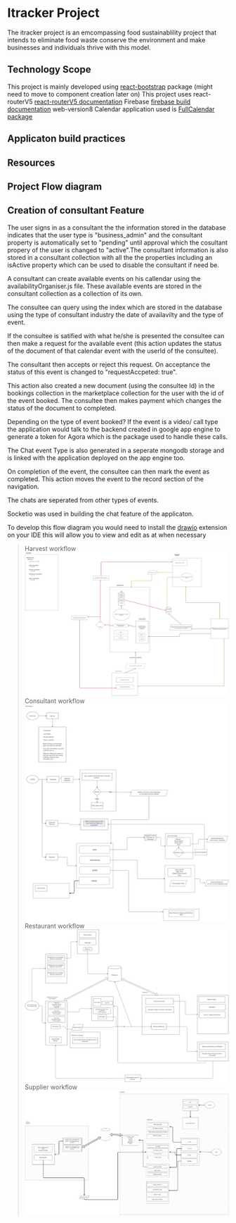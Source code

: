 # Itracker Project

The itracker project is an emcompassing food sustainablility project that intends to eliminate food waste conserve the environment and make businesses and individuals thrive with this model.

## Technology Scope

This project is mainly developed using [react-bootstrap](https://react-bootstrap.github.io/getting-started/introduction) package (might need to move to component creation later on)
This project uses react-routerV5 [react-routerV5 documentation](https://v5.reactrouter.com/web/guides/quick-start)
Firebase [firebase build documentation](https://firebase.google.com/docs/build) web-version8
Calendar application used is [FullCalendar package](https://fullcalendar.io/docs/content-injection)

## Applicaton build practices

## Resources

## Project Flow diagram

## Creation of consultant Feature

The user signs in as a consultant the the information stored in the database indicates that the user type is "business_admin" and the consultant property is automatically set to "pending" until approval which the cosultant propery of the user is changed to "active".The consultant information is also stored in a consultant collection with all the the properties including an isActive property which can be used to disable the consultant if need be.

A consultant can create available events on his callendar using the availabilityOrganiser.js file. These available events are stored in the consultant collection as a collection of its own.

The consultee can query using the index which are stored in the database using the type of consultant industry the date of availavilty and the type of event.

If the consultee is satified with what he/she is presented the consultee can then make a request for the available event (this action updates the status of the document of that calendar event with the userId of the consultee).

The consultant then accepts or reject this request. On acceptance the status of this event is changed to "requestAccpeted: true".

This action also created a new document (using the consultee Id) in the bookings collection in the marketplace collection for the user with the id of the event booked. The consultee then makes payment which changes the status of the document to completed.

Depending on the type of event booked? If the event is a video/ call type the application would talk to the backend created in google app engine to generate a token for Agora which is the package used to handle these calls.

The Chat event Type is also generated in a seperate mongodb storage and is linked with the application deployed on the app engine too.

On completion of the event, the consultee can then mark the event as completed. This action moves the event to the record section of the navigation.

The chats are seperated from other types of events.

Socketio was used in building the chat feature of the applicaton.

To develop this flow diagram you would need to install the [drawio](https://marketplace.visualstudio.com/items?itemName=hediet.vscode-drawio) extension on your IDE
this will allow you to view and edit as at when necessary

> Harvest workflow
> ![drawio diagram for workflow](./workflow_farmer_harvest.png)
> Consultant workflow
> ![drawio diagram for workflow](./workflow_consultant.png)
> Restaurant workflow
> ![drawio diagram for workflow](./workflow_restaurant.png)
> Supplier workflow
> ![drawio diagram for workflow](./workflow_supplier.png)
